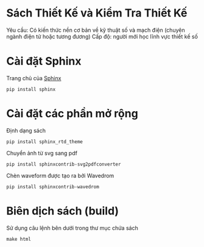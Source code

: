 # Sách Thiết Kế và Kiểm Tra Thiết Kế
Yêu cầu: Có kiến thức nền cơ bản về kỹ thuật số và mạch điện (chuyên ngành điện tử hoặc tương đương)
Cấp độ: người mới học lĩnh vực thiết kế số

# Cài đặt Sphinx
Trang chủ của [Sphinx](https://www.sphinx-doc.org)
```
pip install sphinx
```

# Cài đặt các phần mở rộng
Định dạng sách
```
pip install sphinx_rtd_theme
```

Chuyển ảnh từ svg sang pdf
```
pip install sphinxcontrib-svg2pdfconverter
```

Chèn waveform được tạo ra bởi Wavedrom
```
pip install sphinxcontrib-wavedrom
```

# Biên dịch sách (build)
Sử dụng câu lệnh bên dưới trong thư mục chứa sách
```
make html
```

